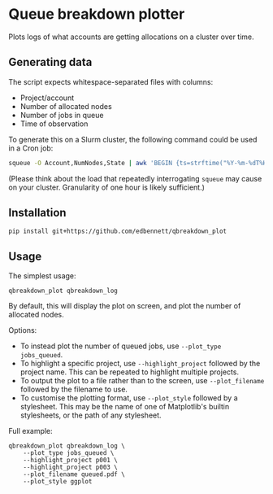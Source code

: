 # Queue breakdown plotter

Plots logs of what accounts are getting allocations on a cluster over time.

## Generating data

The script expects whitespace-separated files with columns:

- Project/account
- Number of allocated nodes
- Number of jobs in queue
- Time of observation

To generate this on a Slurm cluster,
the following command could be used in a Cron job:

``` bash
squeue -O Account,NumNodes,State | awk 'BEGIN {ts=strftime("%Y-%m-%dT%H:%M:%S");} {totaljobcounts[$1] += 1; if($3=="RUNNING") {nodecounts[$1] += $2}} END {for(project in nodecounts) {print project, nodecounts[project], totaljobcounts[project], ts}}' >> qbreakdown_log
```

(Please think about the load that
repeatedly interrogating `squeue`
may cause on your cluster.
Granularity of one hour is likely sufficient.)

## Installation

``` shellsession
pip install git+https://github.com/edbennett/qbreakdown_plot
```

## Usage

The simplest usage:

``` shellsession
qbreakdown_plot qbreakdown_log
```

By default,
this will display the plot on screen,
and plot the number of allocated nodes.

Options:

- To instead plot the number of queued jobs,
  use `--plot_type jobs_queued`.
- To highlight a specific project,
  use `--highlight_project` followed by the project name.
  This can be repeated to highlight multiple projects.
- To output the plot to a file rather than to the screen,
  use `--plot_filename` followed by the filename to use.
- To customise the plotting format,
  use `--plot_style` followed by a stylesheet.
  This may be the name of one of Matplotlib's builtin stylesheets,
  or the path of any stylesheet.

Full example:

``` shellsession
qbreakdown_plot qbreakdown_log \
    --plot_type jobs_queued \
    --highlight_project p001 \
    --highlight_project p003 \
    --plot_filename queued.pdf \
    --plot_style ggplot
```
